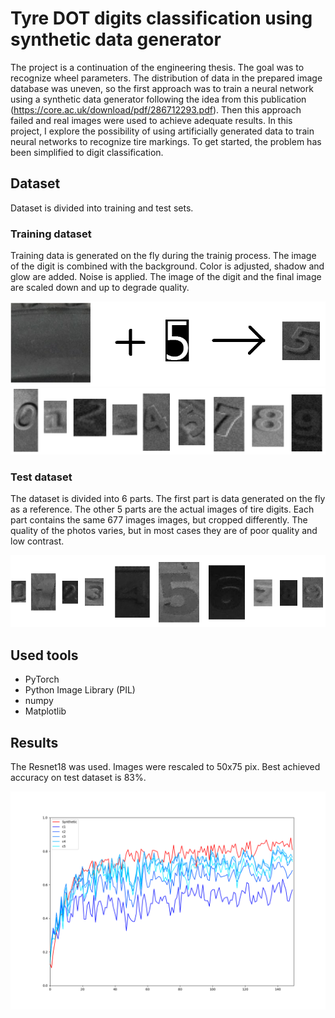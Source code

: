 
# Tyre DOT digits classification using synthetic data generator

The project is a continuation of the engineering thesis. The goal was to recognize wheel parameters. The distribution of data in the prepared image database was uneven, so the first approach was to train a neural network using a synthetic data generator following the idea from this publication (https://core.ac.uk/download/pdf/286712293.pdf). Then this approach failed and real images were used to achieve adequate results. In this project, I explore the possibility of using artificially generated data to train neural networks to recognize tire markings. To get started, the problem has been simplified to digit classification.


## Dataset

Dataset is divided into training and test sets.

### Training dataset

Training data is generated on the fly during the trainig process. 
The image of the digit is combined with the background. 
Color is adjusted, shadow and glow are added. Noise is applied. 
The image of the digit and the final image are scaled down and up to degrade quality.

<img src="train_dataset_generator.png"/>
<img src="train_dataset_examples.png">

### Test dataset

The dataset is divided into 6 parts. 
The first part is data generated on the fly as a reference. 
The other 5 parts are the actual images of tire digits.
Each part contains the same 677 images images, but cropped differently. 
The quality of the photos varies, but in most cases they are 
of poor quality and low contrast.

<img src="test_dataset_examples.png">

## Used tools
- PyTorch
- Python Image Library (PIL)
- numpy
- Matplotlib

## Results

The Resnet18 was used. Images were rescaled to 50x75 pix. Best achieved accuracy on test dataset is 83%.

<img src="results_50x75_acc_83_3.png">
